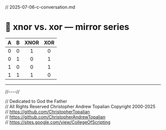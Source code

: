 // 2025-07-06-c-conversation.md

# 🔄 xnor vs. xor — mirror series

| A | B | XNOR | XOR |
|:-:|:-:|:----:|:----:|
| 0 | 0 |  1   |  0   |
| 0 | 1 |  0   |  1   |
| 1 | 0 |  0   |  1   |
| 1 | 1 |  1   |  0   |

---

//----//

// Dedicated to God the Father  
// All Rights Reserved Christopher Andrew Topalian Copyright 2000-2025  
// https://github.com/ChristopherTopalian  
// https://github.com/ChristopherAndrewTopalian  
// https://sites.google.com/view/CollegeOfScripting

